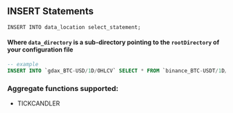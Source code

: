 ## INSERT Statements

```
INSERT INTO data_location select_statement;
```

#### Where `data_directory` is a sub-directory pointing to the `rootDirectory` of your configuration file
```sql
-- example
INSERT INTO `gdax_BTC-USD/1D/OHLCV` SELECT * FROM `binance_BTC-USDT/1D/OHLCV`;
```

### Aggregate functions supported:
- TICKCANDLER
